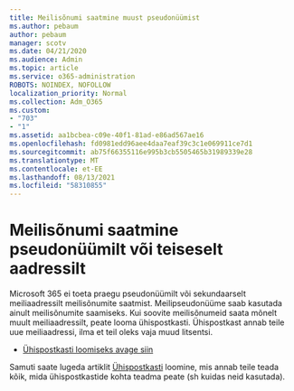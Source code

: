 ```yaml
---
title: Meilisõnumi saatmine muust pseudonüümist
ms.author: pebaum
author: pebaum
manager: scotv
ms.date: 04/21/2020
ms.audience: Admin
ms.topic: article
ms.service: o365-administration
ROBOTS: NOINDEX, NOFOLLOW
localization_priority: Normal
ms.collection: Adm_O365
ms.custom:
- "703"
- "1"
ms.assetid: aa1bcbea-c09e-40f1-81ad-e86ad567ae16
ms.openlocfilehash: fd0981edd96aee4daa7eaf39c3c1e069911ce7d1
ms.sourcegitcommit: ab75f66355116e995b3cb5505465b31989339e28
ms.translationtype: MT
ms.contentlocale: et-EE
ms.lasthandoff: 08/13/2021
ms.locfileid: "58310855"
---
```

# <a name="send-email-from-an-alias-or-secondary-address"></a>Meilisõnumi saatmine pseudonüümilt või teiseselt aadressilt

Microsoft 365 ei toeta praegu pseudonüümilt või sekundaarselt meiliaadressilt meilisõnumite saatmist. Meilipseudonüüme saab kasutada ainult meilisõnumite saamiseks. Kui soovite meilisõnumeid saata mõnelt muult meiliaadressilt, peate looma ühispostkasti. Ühispostkast annab teile uue meiliaadressi, ilma et teil oleks vaja muud litsentsi.
  
- [Ühispostkasti loomiseks avage siin](https://portal.office.com/AdminPortal/Home#/AssistedGuide/addemailoptions)

Samuti saate lugeda artiklit [Ühispostkasti](https://docs.microsoft.com/microsoft-365/admin/email/create-a-shared-mailbox) loomine, mis annab teile teada kõik, mida ühispostkastide kohta teadma peate (sh kuidas neid kasutada).